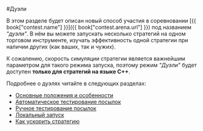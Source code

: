 #Дуэли

В этом разделе будет описан новый способ участия в соревновании [{{ book["contest.name"] }}]({{ book["contest.arena.url"] }}) под названием *"дуэли"*.
В нём вы можете запускать несколько стратегий на одном торговом инструменте, изучать эффективность одной стратегии при наличии других (как ваших, так и чужих).

К сожалению, скорость симуляции стратегии является важнейшим параметром для такого режима запуска, поэтому режим *"Дуэли"* будет доступен **только для стратегий на языке C++**.

Подробнее о дуэлях читайте в следующих разделах:
- [Основные положения и особенности](fundamentals.md)
- [Автоматическое тестирование посылок](automatic_mode.md)
- [Ручное тестирование посылок](manual_mode.md)
- [Локальный запуск](local_mode.md)
- [Как ускорить стратегию](fast_strategy.md)
